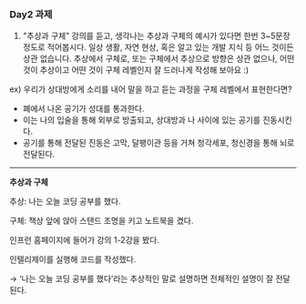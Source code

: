 ### Day2 과제

1. "추상과 구체" 강의를 듣고, 생각나는 추상과 구체의 예시가 있다면 한번 3~5문장 정도로 적어봅시다.
일상 생활, 자연 현상, 혹은 알고 있는 개발 지식 등 어느 것이든 상관 없습니다.
추상에서 구체로, 또는 구체에서 추상으로 방향은 상관 없으나,
어떤 것이 추상이고 어떤 것이 구체 레벨인지 잘 드러나게 작성해 보아요 :)

ex) 우리가 상대방에게 소리를 내어 말을 하고 듣는 과정을 구체 레벨에서 표현한다면?

- 폐에서 나온 공기가 성대를 통과한다.
- 이는 나의 입술을 통해 외부로 방출되고, 상대방과 나 사이에 있는 공기를 진동시킨다.
- 공기를 통해 전달된 진동은 고막, 달팽이관 등을 거쳐 청각세포, 청신경을 통해 뇌로 전달된다.
  
------
**추상과 구체**

추상: 나는 오늘 코딩 공부를 했다.

구체: 책상 앞에 앉아 스탠드 조명을 키고 노트북을 켰다.

인프런 홈페이지에 들어가 강의 1-2강을 봤다.

인텔리제이를 실행해 코드를 작성했다.

→ ‘나는 오늘 코딩 공부를 했다’라는 추상적인 말로 설명하면 전체적인 설명이 잘 전달된다.
